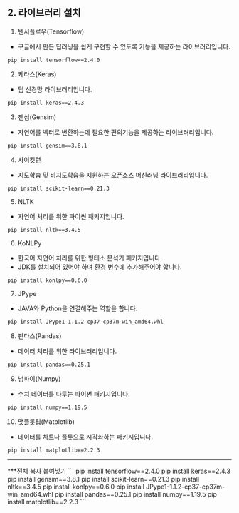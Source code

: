 ## 2. 라이브러리 설치

1. 텐서플로우(Tensorflow)
- 구글에서 만든 딥러닝을 쉽게 구현할 수 있도록 기능을 제공하는 라이브러리입니다.
```
pip install tensorflow==2.4.0
```
2. 케라스(Keras)
- 딥 신경망 라이브러리입니다.
```
pip install keras==2.4.3
```
3. 젠심(Gensim)
- 자연어를 벡터로 변환하는데 필요한 편의기능을 제공하는 라이브러리입니다.
```
pip install gensim==3.8.1
```
4. 사이킷런
- 지도학습 및 비지도학습을 지원하는 오픈소스 머신러닝 라이브러리입니다.
```
pip install scikit-learn==0.21.3
```
5. NLTK
- 자연어 처리를 위한 파이썬 패키지입니다.
```
pip install nltk==3.4.5
```
6. KoNLPy
- 한국어 자연어 처리를 위한 형태소 분석기 패키지입니다.
- JDK를 설치되어 있어야 하며 환경 변수에 추가해주어야 합니다.
```
pip install konlpy==0.6.0
```
7. JPype
- JAVA와 Python을 연결해주는 역할을 합니다.
```
pip install JPype1-1.1.2-cp37-cp37m-win_amd64.whl
```
8. 판다스(Pandas)
- 데이터 처리를 위한 라이브러리입니다.
```
pip install pandas==0.25.1
```
9. 넘파이(Numpy)
- 수치 데이터를 다루는 파이썬 패키지입니다.
```
pip install numpy==1.19.5
```
10. 맷플롯립(Matplotlib)
- 데이터를 차트나 플롯으로 시각화하는 패키지입니다.
```
pip install matplotlib==2.2.3
```
<hr/>
***전체 복사 붙여넣기
```
pip install tensorflow==2.4.0
pip install keras==2.4.3
pip install gensim==3.8.1
pip install scikit-learn==0.21.3
pip install nltk==3.4.5
pip install konlpy==0.6.0
pip install JPype1-1.1.2-cp37-cp37m-win_amd64.whl
pip install pandas==0.25.1
pip install numpy==1.19.5
pip install matplotlib==2.2.3
```




